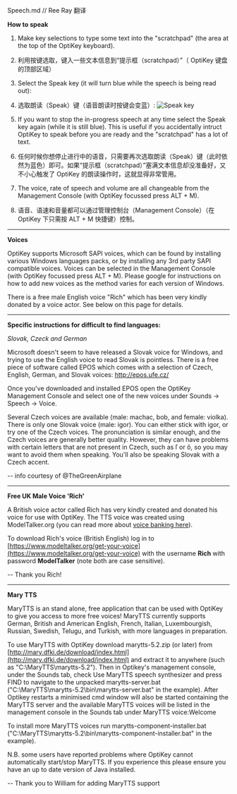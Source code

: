 Speech.md // Ree Ray 翻译

**How to speak**

1. Make key selections to type some text into the "scratchpad" (the area at the top of the OptiKey keyboard).

2. 利用按键选取，键入一些文本信息到“提示框（scratchpad）”（ OptiKey 键盘的顶部区域）

2. Select the Speak key (it will turn blue while the speech is being read out):

2. 选取朗读（Speak）键（语音朗读时按键会变蓝）:
    ![Speak key](https://github.com/JuliusSweetland/OptiKey/blob/gh-pages/images/Key_Speak_Up.png)

3. If you want to stop the in-progress speech at any time select the Speak key again (while it is still blue). This is useful if you accidentally intruct OptiKey to speak before you are ready and the "scratchpad" has a lot of text.

3. 任何时候你想停止进行中的语音，只需要再次选取朗读（Speak）键（此时依然为蓝色）即可。如果“提示框（scratchpad）”塞满文本信息却没准备好，又不小心触发了 OptiKey 的朗读操作时，这就显得非常管用。

4. The voice, rate of speech and volume are all changeable from the Management Console (with OptiKey focussed press ALT + M). 
4. 语音、语速和音量都可以通过管理控制台（Management Console）（在 OptiKey 下只需按 ALT + M 快捷键）控制。

---

**Voices**

OptiKey supports Microsoft SAPI voices, which can be found by installing various Windows languages packs, or by installing any 3rd party SAPI compatible voices. Voices can be selected in the Management Console (with OptiKey focussed press ALT + M). Please google for instructions on how to add new voices as the method varies for each version of Windows.

There is a free male English voice "Rich" which has been very kindly donated by a voice actor. See below on this page for details.

---

**Specific instructions for difficult to find languages:**

*Slovak, Czeck and German*

Microsoft doesn't seem to have released a Slovak voice for Windows, and trying to use the English voice to read Slovak is pointless. There is a free piece of software called EPOS which comes with a selection of Czech, English, German, and Slovak voices: http://epos.ufe.cz/

Once you've downloaded and installed EPOS open the OptiKey Management Console and select one of the new voices under Sounds -> Speech -> Voice.

Several Czech voices are available (male: machac, bob, and female: violka). There is only one Slovak voice (male: igor).
You can either stick with igor, or try one of the Czech voices. The pronunciation is similar enough, and the Czech voices are generally better quality. However, they can have problems with certain letters that are not present in Czech, such as ľ or ô, so you may want to avoid them when speaking. You'll also be speaking Slovak with a Czech accent.

 -- info courtesy of @TheGreenAirplane

---

**Free UK Male Voice 'Rich'**

A British voice actor called Rich has very kindly created and donated his voice for use with OptiKey. The TTS voice was created using ModelTalker.org (you can read more about [voice banking here](https://github.com/OptiKey/OptiKey/wiki/Voice-banking)).

To download Rich's voice (British English) log in to [https://www.modeltalker.org/get-your-voice](https://www.modeltalker.org/get-your-voice) with the username **Rich** with password **ModelTalker** (note both are case sensitive).

 -- Thank you Rich!

---

**Mary TTS**

MaryTTS is an stand alone, free application that can be used with OptiKey to give you access to more free voices! MaryTTS currently supports German, British and American English, French, Italian, Luxembourgish, Russian, Swedish, Telugu, and Turkish, with more languages in preparation.

To use MaryTTS with OptiKey download marytts-5.2.zip (or later) from [http://mary.dfki.de/download/index.html](http://mary.dfki.de/download/index.html) and extract it to anywhere (such as "C:\MaryTTS\marytts-5.2"). Then in Optikey's management console, under the Sounds tab, check Use MaryTTS speech synthesizer and press FIND to navigate to the unpacked marytts-server.bat ("C:\MaryTTS\marytts-5.2\bin\marytts-server.bat" in the example). After Optikey restarts a minimised cmd window will also be started containing the MaryTTS server and the available MaryTTS voices will be listed in the management console in the Sounds tab under MaryTTS voice:Welcome

To install more MaryTTS voices run marytts-component-installer.bat ("C:\MaryTTS\marytts-5.2\bin\marytts-component-installer.bat" in the example).

N.B. some users have reported problems where OptiKey cannot automatically start/stop MaryTTS. If you experience this please ensure you have an up to date version of Java installed.

 -- Thank you to William for adding MaryTTS support